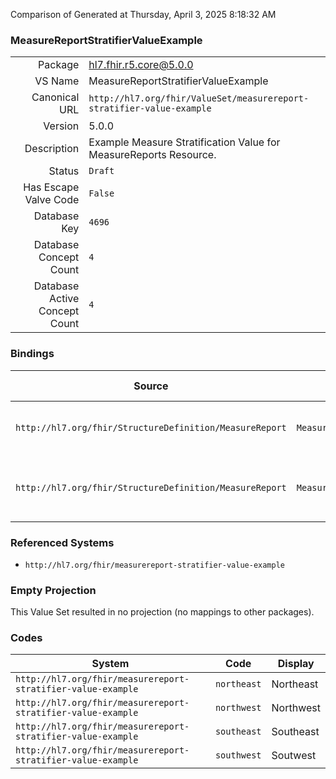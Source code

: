 Comparison of 
Generated at Thursday, April 3, 2025 8:18:32 AM

### MeasureReportStratifierValueExample

|      |     |
| ---: | --- |
| Package | hl7.fhir.r5.core@5.0.0 |
| VS Name | MeasureReportStratifierValueExample |
| Canonical URL | `http://hl7.org/fhir/ValueSet/measurereport-stratifier-value-example` |
| Version | 5.0.0 |
| Description | Example Measure Stratification Value for MeasureReports Resource. |
| Status | `Draft` |
| Has Escape Valve Code | `False` |
| Database Key | `4696` |
| Database Concept Count | `4` |
| Database Active Concept Count | `4` |
### Bindings

| Source | Element | Binding | Strength | Element Short |
| ------ | ------- | ------- | -------- | ------------- |
| `http://hl7.org/fhir/StructureDefinition/MeasureReport` | `MeasureReport.group.stratifier.stratum.value[x]` | `http://hl7.org/fhir/ValueSet/measurereport-stratifier-value-example` | `Example` | The stratum value, e.g. male |
| `http://hl7.org/fhir/StructureDefinition/MeasureReport` | `MeasureReport.group.stratifier.stratum.component.value[x]` | `http://hl7.org/fhir/ValueSet/measurereport-stratifier-value-example` | `Example` | The stratum component value, e.g. male |

### Referenced Systems

* `http://hl7.org/fhir/measurereport-stratifier-value-example`
### Empty Projection

This Value Set resulted in no projection (no mappings to other packages).

### Codes

| System | Code | Display |
| ------ | ---- | ------- |
| `http://hl7.org/fhir/measurereport-stratifier-value-example` | `northeast` | Northeast |
| `http://hl7.org/fhir/measurereport-stratifier-value-example` | `northwest` | Northwest |
| `http://hl7.org/fhir/measurereport-stratifier-value-example` | `southeast` | Southeast |
| `http://hl7.org/fhir/measurereport-stratifier-value-example` | `southwest` | Soutwest |
